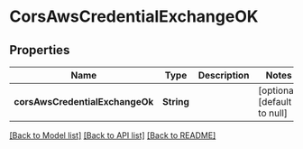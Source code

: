 # CorsAwsCredentialExchangeOK

## Properties

| Name                            | Type       | Description | Notes                        |
| ------------------------------- | ---------- | ----------- | ---------------------------- |
| **corsAwsCredentialExchangeOk** | **String** |             | [optional] [default to null] |

[[Back to Model list]](../README.md#documentation-for-models) [[Back to API list]](../README.md#documentation-for-api-endpoints) [[Back to README]](../README.md)
